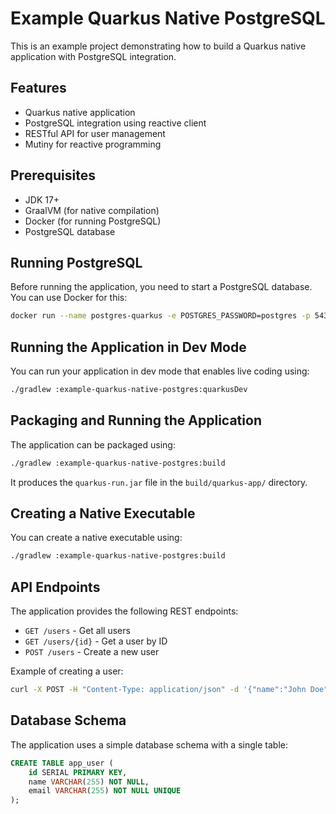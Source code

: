 # Example Quarkus Native PostgreSQL

This is an example project demonstrating how to build a Quarkus native application with PostgreSQL integration.

## Features

- Quarkus native application
- PostgreSQL integration using reactive client
- RESTful API for user management
- Mutiny for reactive programming

## Prerequisites

- JDK 17+
- GraalVM (for native compilation)
- Docker (for running PostgreSQL)
- PostgreSQL database

## Running PostgreSQL

Before running the application, you need to start a PostgreSQL database. You can use Docker for this:

```bash
docker run --name postgres-quarkus -e POSTGRES_PASSWORD=postgres -p 5432:5432 -d postgres
```

## Running the Application in Dev Mode

You can run your application in dev mode that enables live coding using:

```bash
./gradlew :example-quarkus-native-postgres:quarkusDev
```

## Packaging and Running the Application

The application can be packaged using:

```bash
./gradlew :example-quarkus-native-postgres:build
```

It produces the `quarkus-run.jar` file in the `build/quarkus-app/` directory.

## Creating a Native Executable

You can create a native executable using:

```bash
./gradlew :example-quarkus-native-postgres:build
```

## API Endpoints

The application provides the following REST endpoints:

- `GET /users` - Get all users
- `GET /users/{id}` - Get a user by ID
- `POST /users` - Create a new user

Example of creating a user:

```bash
curl -X POST -H "Content-Type: application/json" -d '{"name":"John Doe","email":"john@example.com"}' http://localhost:8080/users
```

## Database Schema

The application uses a simple database schema with a single table:

```sql
CREATE TABLE app_user (
    id SERIAL PRIMARY KEY,
    name VARCHAR(255) NOT NULL,
    email VARCHAR(255) NOT NULL UNIQUE
);
```
